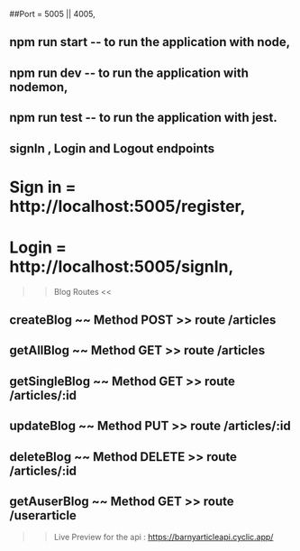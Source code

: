 ##Port = 5005 || 4005,

<!-- Package Manager used is NPM -->
<!-- when you clone the project run npm i to install the dependences needed -->

## npm run start -- to run the application with node,

## npm run dev -- to run the application with nodemon,

## npm run test -- to run the application with jest.

## signIn , Login and Logout endpoints

# Sign in = http://localhost:5005/register,

# Login = http://localhost:5005/signIn,

> > Blog Routes <<

## createBlog ~~ Method POST >> route /articles

## getAllBlog ~~ Method GET >> route /articles

## getSingleBlog ~~ Method GET >> route /articles/:id

## updateBlog ~~ Method PUT >> route /articles/:id

## deleteBlog ~~ Method DELETE >> route /articles/:id

## getAuserBlog ~~ Method GET >> route /userarticle

> > Live Preview for the api : https://barnyarticleapi.cyclic.app/
